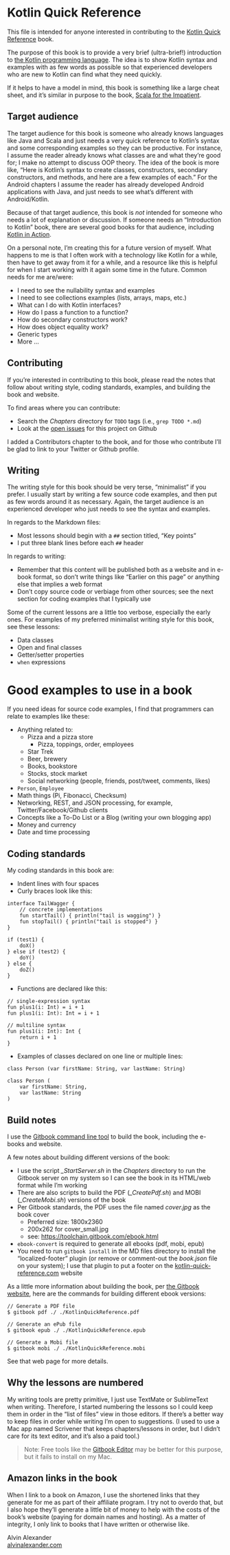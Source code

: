 Kotlin Quick Reference
======================

This file is intended for anyone interested in contributing to the [Kotlin Quick Reference](http://kotlin-quick-reference.com/) book.

The purpose of this book is to provide a very brief (ultra-brief!) introduction to [the Kotlin programming language](https://kotlinlang.org/). The idea is to show Kotlin syntax and examples with as few words as possible so that experienced developers who are new to Kotlin can find what they need quickly.

If it helps to have a model in mind, this book is something like a large cheat sheet, and it’s similar in purpose to the book, [Scala for the Impatient](https://amzn.to/2RXkRmV).



## Target audience

The target audience for this book is someone who already knows languages like Java and Scala and just needs a very quick reference to Kotlin’s syntax and some corresponding examples so they can be productive. For instance, I assume the reader already knows what classes are and what they’re good for; I make no attempt to discuss OOP theory. The idea of the book is more like, “Here is Kotlin’s syntax to create classes, constructors, secondary constructors, and methods, and here are a few examples of each.” For the Android chapters I assume the reader has already developed Android applications with Java, and just needs to see what’s different with Android/Kotlin.

Because of that target audience, this book is *not* intended for someone who needs a lot of explanation or discussion. If someone needs an “Introduction to Kotlin” book, there are several good books for that audience, including [Kotlin in Action](https://amzn.to/2DJtTAW).

On a personal note, I’m creating this for a future version of myself. What happens to me is that I often work with a technology like Kotlin for a while, then have to get away from it for a while, and a resource like this is helpful for when I start working with it again some time in the future. Common needs for me are/were:

- I need to see the nullability syntax and examples
- I need to see collections examples (lists, arrays, maps, etc.)
- What can I do with Kotlin interfaces?
- How do I pass a function to a function?
- How do secondary constructors work?
- How does object equality work?
- Generic types
- More ...



## Contributing

If you’re interested in contributing to this book, please read the notes that follow about writing style, coding standards, examples, and building the book and website.

To find areas where you can contribute:

- Search the *Chapters* directory for `TODO` tags (i.e., `grep TODO *.md`)
- Look at the [open issues](https://github.com/alvinj/KotlinQuickReference/issues) for this project on Github

I added a Contributors chapter to the book, and for those who contribute I’ll be glad to link to your Twitter or Github profile.



## Writing

The writing style for this book should be very terse, “minimalist” if you prefer. I usually start by writing a few source code examples, and then put as few words around it as necessary. Again, the target audience is an experienced developer who just needs to see the syntax and examples.

In regards to the Markdown files:

- Most lessons should begin with a `##` section titled, “Key points”
- I put three blank lines before each `##` header

In regards to writing:

- Remember that this content will be published both as a website and in e-book format, so don’t write things like “Earlier on this page” or anything else that implies a web format
- Don’t copy source code or verbiage from other sources; see the next section for coding examples that I typically use

Some of the current lessons are a little too verbose, especially the early ones. For examples of my preferred minimalist writing style for this book, see these lessons:

- Data classes
- Open and final classes
- Getter/setter properties
- `when` expressions 



# Good examples to use in a book

If you need ideas for source code examples, I find that programmers can relate to examples like these:

- Anything related to:
    - Pizza and a pizza store
        - Pizza, toppings, order, employees
    - Star Trek
    - Beer, brewery
    - Books, bookstore
    - Stocks, stock market
    - Social networking (people, friends, post/tweet, comments, likes)
- `Person`, `Employee`
- Math things (Pi, Fibonacci, Checksum)
- Networking, REST, and JSON processing, for example, Twitter/Facebook/Github clients
- Concepts like a To-Do List or a Blog (writing your own blogging app)
- Money and currency
- Date and time processing



## Coding standards

My coding standards in this book are:

- Indent lines with four spaces
- Curly braces look like this:

````
interface TailWagger {
    // concrete implementations
    fun startTail() { println("tail is wagging") }
    fun stopTail() { println("tail is stopped") }
}

if (test1) {
    doX()
} else if (test2) {
    doY()
} else {
    doZ()
}
````

- Functions are declared like this:

````
// single-expression syntax
fun plus1(i: Int) = i + 1
fun plus1(i: Int): Int = i + 1

// multiline syntax
fun plus1(i: Int): Int {
    return i + 1
}
````

- Examples of classes declared on one line or multiple lines:

````
class Person (var firstName: String, var lastName: String)

class Person (
    var firstName: String, 
    var lastName: String
)
````



## Build notes

I use the [Gitbook command line tool](https://toolchain.gitbook.com/) to build the book, including the e-books and website.

A few notes about building different versions of the book:

- I use the script *_StartServer.sh* in the *Chapters* directory to run the Gitbook server on my system so I can see the book in its HTML/web format while I’m working
- There are also scripts to build the PDF (*_CreatePdf.sh*) and MOBI (*_CreateMobi.sh*) versions of the book
- Per Gitbook standards, the PDF uses the file named *cover.jpg* as the book cover
    - Preferred size: 1800x2360
    - 200x262 for cover_small.jpg
    - see: https://toolchain.gitbook.com/ebook.html
- `ebook-convert` is required to generate all ebooks (pdf, mobi, epub)
- You need to run `gitbook install` in the MD files directory to install the “localized-footer” plugin (or remove or comment-out the *book.json* file on your system); I use that plugin to put a footer on the [kotlin-quick-reference.com](http://kotlin-quick-reference.com) website

As a little more information about building the book, per [the Gitbook website](https://toolchain.gitbook.com/ebook.html), here are the commands for building different ebook versions:

````
// Generate a PDF file
$ gitbook pdf ./ ./KotlinQuickReference.pdf

// Generate an ePub file
$ gitbook epub ./ ./KotlinQuickReference.epub

// Generate a Mobi file
$ gitbook mobi ./ ./KotlinQuickReference.mobi
````

See that web page for more details.



## Why the lessons are numbered

My writing tools are pretty primitive, I just use TextMate or SublimeText when writing. Therefore, I started numbering the lessons so I could keep them in order in the “list of files” view in those editors. If there’s a better way to keep files in order while writing I’m open to suggestions. (I used to use a Mac app named Scrivener that keeps chapters/lessons in order, but I didn’t care for its text editor, and it’s also a paid tool.)

>Note: Free tools like the [Gitbook Editor](https://legacy.gitbook.com/editor) may be better for this purpose, but it fails to install on my Mac.



## Amazon links in the book

When I link to a book on Amazon, I use the shortened links that they generate for me as part of their affiliate program. I try not to overdo that, but I also hope they’ll generate a little bit of money to help with the costs of the book’s website (paying for domain names and hosting). As a matter of integrity, I only link to books that I have written or otherwise like.


Alvin Alexander    
[alvinalexander.com](https://alvinalexander.com)









